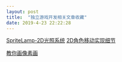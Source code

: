 ```yaml
---
layout: post
title:  "独立游戏开发相关文章收藏"
date: 2019-4-23 22:22:28
---
```


[SpriteLamp-2D光照系统](https://indienova.com/indie-game-development/pathway-new-dynamic-lighting-and-shadows/)
[2D角色移动实现细节](http://higherorderfun.com/blog/2012/05/20/the-guide-to-implementing-2d-platformers/)

[教你画像素画](http://32comic.com/)